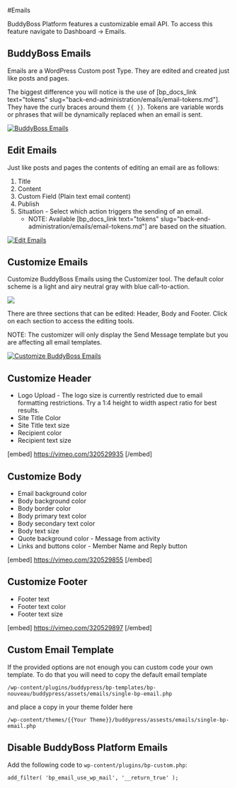 #Emails

BuddyBoss Platform features a customizable email API. To access this feature navigate to Dashboard -> Emails.

BuddyBoss Emails<a name="BuddyBoss-Emails"></a>
----------------

Emails are a WordPress Custom post Type. They are edited and created just like posts and pages.

The biggest difference you will notice is the use of [bp_docs_link text="tokens" slug="back-end-administration/emails/email-tokens.md"]. They have the curly braces around them `{{ }}`. Tokens are variable words or phrases that will be dynamically replaced when an email is sent.

[![BuddyBoss Emails](https://www.buddyboss.com/resources/wp-content/uploads/2019/01/buddybossemails-1024x527.jpg)](https://www.buddyboss.com/resources/wp-content/uploads/2019/01/buddybossemails.jpg)

Edit Emails<a name="Edit-Emails"></a>
-----------

Just like posts and pages the contents of editing an email are as follows:

1.  Title
2.  Content
3.  Custom Field (Plain text email content)
4.  Publish
5.  Situation - Select which action triggers the sending of an email.
    *   NOTE: Available [bp_docs_link text="tokens" slug="back-end-administration/emails/email-tokens.md"] are based on the situation.

[![Edit Emails](https://www.buddyboss.com/resources/wp-content/uploads/2019/01/buddybossemailsedit-1024x823.jpg)](https://www.buddyboss.com/resources/wp-content/uploads/2019/01/buddybossemailsedit.jpg)

Customize Emails<a name="Customize-Emails"></a>
----------------

Customize BuddyBoss Emails using the Customizer tool. The default color scheme is a light and airy neutral gray with blue call-to-action.

![](https://www.buddyboss.com/resources/wp-content/uploads/2019/01/buddybossemailscustomizemenu.jpg)

There are three sections that can be edited: Header, Body and Footer. Click on each section to access the editing tools.

NOTE: The customizer will only display the Send Message template but you are affecting all email templates.

[![Customize BuddyBoss Emails](https://www.buddyboss.com/resources/wp-content/uploads/2019/01/buddybossemailscustomize-1024x562.jpg)](https://www.buddyboss.com/resources/wp-content/uploads/2019/01/buddybossemailscustomize.jpg)

Customize Header<a name="Customize-Header"></a>
----------------

*   Logo Upload - The logo size is currently restricted due to email formatting restrictions. Try a 1:4 height to width aspect ratio for best results.
*   Site Title Color
*   Site Title text size
*   Recipient color
*   Recipient text size

[embed] https://vimeo.com/320529935 [/embed]

Customize Body<a name="Customize-Body"></a>
--------------

*   Email background color
*   Body background color
*   Body border color
*   Body primary text color
*   Body secondary text color
*   Body text size
*   Quote background color - Message from activity
*   Links and buttons color - Member Name and Reply button

[embed] https://vimeo.com/320529855 [/embed]

Customize Footer<a name="Customize-Footer"></a>
----------------

*   Footer text
*   Footer text color
*   Footer text size

[embed] https://vimeo.com/320529897 [/embed]

Custom Email Template<a name="Custom-Email-Template"></a>
---------------------

If the provided options are not enough you can custom code your own template. To do that you will need to copy the default email template

`/wp-content/plugins/buddypress/bp-templates/bp-nouveau/buddypress/assets/emails/single-bp-email.php`

and place a copy in your theme folder here

`/wp-content/themes/{{Your Theme}}/buddypress/assests/emails/single-bp-email.php`

Disable BuddyBoss Platform Emails<a name="Disable-BuddyBoss-Platform-Emails"></a>
---------------------------------

Add the following code to `wp-content/plugins/bp-custom.php`:

    add_filter( 'bp_email_use_wp_mail', '__return_true' );